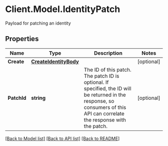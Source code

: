 # Client.Model.IdentityPatch
Payload for patching an identity

## Properties

Name | Type | Description | Notes
------------ | ------------- | ------------- | -------------
**Create** | [**CreateIdentityBody**](CreateIdentityBody.md) |  | [optional] 
**PatchId** | **string** | The ID of this patch.  The patch ID is optional. If specified, the ID will be returned in the response, so consumers of this API can correlate the response with the patch. | [optional] 

[[Back to Model list]](../README.md#documentation-for-models) [[Back to API list]](../README.md#documentation-for-api-endpoints) [[Back to README]](../README.md)

